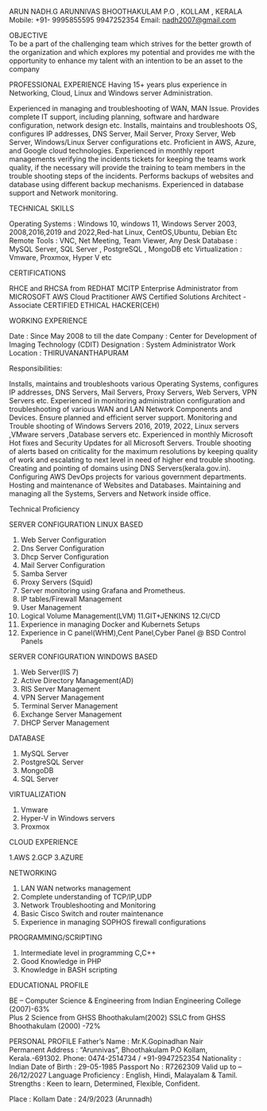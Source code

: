                                                                                   
ARUN NADH.G
ARUNNIVAS
BHOOTHAKULAM P.O ,  KOLLAM ,  KERALA
Mobile: +91- 9995855595 9947252354
Email: nadh2007@gmail.com	


OBJECTIVE	
         To be a part of the challenging team which strives for the better growth of the
organization and which explores my potential and provides me with the opportunity
to enhance my talent with an intention to be an asset to the company

PROFESSIONAL EXPERIENCE
Having 15+ years plus experience in Networking, Cloud, Linux and Windows server Administration. 

Experienced in managing and troubleshooting of WAN, MAN Issue. 
Provides complete IT support, including planning, software and hardware configuration, network design etc.
Installs, maintains and troubleshoots OS, configures IP addresses, DNS Server, Mail Server, Proxy Server, Web Server, Windows/Linux Server configurations etc.
Proficient in AWS, Azure, and Google cloud technologies.
Experienced in monthly report managements verifying  the incidents tickets for keeping the teams work quality, if the necessary will provide the training to team members in the trouble shooting steps of the incidents. 
Performs backups of websites and database using different backup mechanisms.
Experienced in database support and Network monitoring.

TECHNICAL SKILLS


Operating Systems	: Windows 10, windows 11, Windows Server 2003, 2008,2016,2019 and 2022,Red-hat Linux, CentOS,Ubuntu, Debian Etc
Remote Tools	:   VNC, Net Meeting, Team Viewer, Any Desk
Database	:   MySQL Server, SQL Server , PostgreSQL , MongoDB etc 
Virtualization	:   Vmware, Proxmox, Hyper V etc


CERTIFICATIONS 


RHCE and RHCSA from REDHAT 
MCITP Enterprise Administrator from MICROSOFT
AWS Cloud Practitioner
AWS Certified Solutions Architect - Associate
CERTIFIED ETHICAL HACKER(CEH)
   
WORKING EXPERIENCE	


Date			: Since May 2008 to till the date
Company	: Center for Development of Imaging Technology (CDIT)
Designation 		: System Administrator
Work Location	: THIRUVANANTHAPURAM

Responsibilities: 



Installs, maintains and troubleshoots various Operating Systems, configures IP addresses, DNS Servers, Mail Servers, Proxy Servers, Web Servers, VPN Servers etc.
Experienced in monitoring administration configuration and troubleshooting of various WAN and LAN Network Components and Devices.
Ensure planned and efficient server support.
Monitoring and Trouble shooting of Windows Servers 2016, 2019, 2022,  Linux servers ,VMware servers ,Database servers etc.
Experienced in monthly Microsoft Hot fixes and Security Updates for all Microsoft Servers.
Trouble shooting of alerts based on criticality for the maximum resolutions by keeping quality of work and escalating to next level in need of higher end trouble shooting.
Creating and pointing of domains using DNS Servers(kerala.gov.in).
Configuring AWS DevOps projects for various government departments.
Hosting and maintenance of Websites and Databases.
Maintaining and managing all the Systems, Servers and Network inside office.


Technical Proficiency

SERVER CONFIGURATION LINUX BASED

1. Web Server Configuration
2. Dns Server Configuration
3. Dhcp Server Configuration
4. Mail Server Configuration
5. Samba Server
6. Proxy Servers (Squid)
7. Server monitoring using Grafana and Prometheus.
8. IP tables/Firewall Management
9. User Management
10. Logical Volume Management(LVM)
11.GIT+JENKINS 
12.CI/CD
13. Experience in managing Docker and Kubernets Setups
14. Experience in C panel(WHM),Cent Panel,Cyber Panel @ BSD Control Panels

SERVER CONFIGURATION WINDOWS BASED

1. Web Server(IIS 7)
2. Active Directory Management(AD)
3. RIS Server Management
4. VPN Server Management
5. Terminal Server Management
6. Exchange Server Management
7. DHCP Server Management


DATABASE 

1. MySQL Server
2. PostgreSQL Server
3. MongoDB
4. SQL Server


VIRTUALIZATION

1. Vmware 
2. Hyper-V in Windows servers
3. Proxmox

CLOUD EXPERIENCE

1.AWS 
2.GCP
3.AZURE


NETWORKING

1. LAN WAN networks management
2. Complete understanding of TCP/IP,UDP
3. Network Troubleshooting and Monitoring
4. Basic Cisco Switch and router maintenance
5. Experience in managing SOPHOS  firewall configurations


PROGRAMMING/SCRIPTING

1. Intermediate level in programming C,C++
2. Good Knowledge in PHP
3. Knowledge in BASH scripting





EDUCATIONAL PROFILE

BE – Computer Science & Engineering from Indian Engineering College    (2007)-63%                                                           
Plus 2 Science from GHSS Bhoothakulam(2002)
SSLC from GHSS Bhoothakulam (2000) -72%    




PERSONAL PROFILE
Father’s Name 	: Mr.K.Gopinadhan Nair	
Permanent Address	: “Arunnivas”, Bhoothakulam P.O
Kollam,
Kerala.-691302.
Phone: 0474-2514734 / +91-9947252354
Nationality	:	Indian
Date of Birth	:	29-05-1985
Passport No	:	R7262309 Valid up to – 26/12/2027
Language Proficiency	:	English, Hindi, Malayalam & Tamil.
Strengths		:  Keen to learn, Determined, Flexible, Confident.



Place : Kollam
Date    : 24/9/2023	(Arunnadh)						

